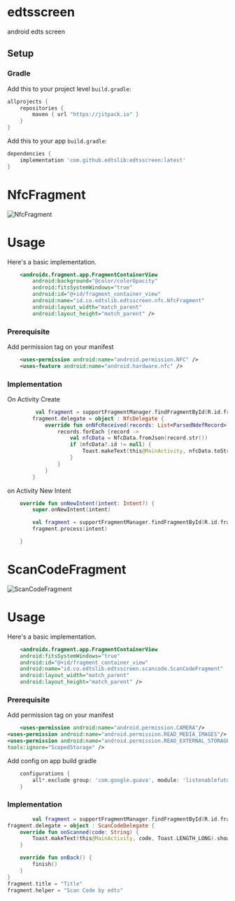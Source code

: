 # edtsscreen
android edts screen

## Setup
### Gradle

Add this to your project level `build.gradle`:
```groovy
allprojects {
    repositories {
        maven { url "https://jitpack.io" }
    }
}
```
Add this to your app `build.gradle`:
```groovy
dependencies {
    implementation 'com.github.edtslib:edtsscreen:latest'
}
```

# NfcFragment

![NfcFragment](https://i.ibb.co/rmB0DHv/Screenshot-2023-08-22-at-16-23-44.png)

# Usage

Here's a basic implementation.

```xml
    <androidx.fragment.app.FragmentContainerView
        android:background="@color/colorOpacity"
        android:fitsSystemWindows="true"
        android:id="@+id/fragment_container_view"
        android:name="id.co.edtslib.edtsscreen.nfc.NfcFragment"
        android:layout_width="match_parent"
        android:layout_height="match_parent" />
```
### Prerequisite

Add permission tag on your manifest

```xml
    <uses-permission android:name="android.permission.NFC" />
    <uses-feature android:name="android.hardware.nfc" />
```

### Implementation

On Activity Create

```kotlin
         val fragment = supportFragmentManager.findFragmentById(R.id.fragment_container_view) as NfcFragment
        fragment.delegate = object : NfcDelegate {
            override fun onNfcReceived(records: List<ParsedNdefRecord>) {
                records.forEach {record ->
                    val nfcData = NfcData.fromJson(record.str())
                    if (nfcData?.id != null) {
                        Toast.makeText(this@MainActivity, nfcData.toString(), Toast.LENGTH_SHORT).show()
                    }
                }
            }
        }

```

on Activity New Intent

```kotlin
    override fun onNewIntent(intent: Intent?) {
        super.onNewIntent(intent)

        val fragment = supportFragmentManager.findFragmentById(R.id.fragment_container_view) as NfcFragment
        fragment.process(intent)

    }
```

# ScanCodeFragment

![ScanCodeFragment](https://i.ibb.co/Y80SNJt/2023-07-26-10-44-46.jpg)

# Usage

Here's a basic implementation.

```xml
    <androidx.fragment.app.FragmentContainerView
    android:fitsSystemWindows="true"
    android:id="@+id/fragment_container_view"
    android:name="id.co.edtslib.edtsscreen.scancode.ScanCodeFragment"
    android:layout_width="match_parent"
    android:layout_height="match_parent" />
```
### Prerequisite

Add permission tag on your manifest

```xml
    <uses-permission android:name="android.permission.CAMERA"/>
<uses-permission android:name="android.permission.READ_MEDIA_IMAGES"/>
<uses-permission android:name="android.permission.READ_EXTERNAL_STORAGE"
tools:ignore="ScopedStorage" />
```

Add config on app build gradle

```groovy
    configurations {
        all*.exclude group: 'com.google.guava', module: 'listenablefuture'
    }
```

### Implementation

```kotlin
        val fragment = supportFragmentManager.findFragmentById(R.id.fragment_container_view) as ScanCodeFragment
fragment.delegate = object : ScanCodeDelegate {
    override fun onScanned(code: String) {
        Toast.makeText(this@MainActivity, code, Toast.LENGTH_LONG).show()
    }

    override fun onBack() {
        finish()
    }
}
fragment.title = "Title"
fragment.helper = "Scan Code by edts"

```